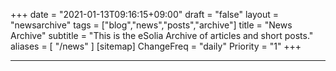 +++
date = "2021-01-13T09:16:15+09:00"
draft = "false"
layout = "newsarchive"
tags = ["blog","news","posts","archive"]
title = "News Archive"
subtitle = "This is the eSolia Archive of articles and short posts."
aliases = [
    "/news"
]
[sitemap]
  ChangeFreq = "daily"
  Priority = "1"
+++

 
* * * 


